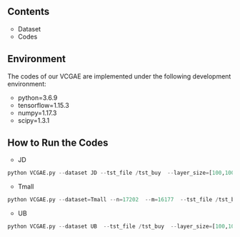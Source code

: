 ## Contents
<ul>
  <li style="list-style-type:circle;"> Dataset
  <li style="list-style-type:circle;"> Codes
</ul>

## Environment
The codes of our VCGAE are implemented under the following development environment:
<ul>
  <li style="list-style-type:circle;">python=3.6.9</li>
  <li style="list-style-type:circle;">tensorflow=1.15.3</li>
  <li style="list-style-type:circle;">numpy=1.17.3</li>
  <li style="list-style-type:circle;">scipy=1.3.1</li>
</ul>


## How to Run the Codes
<ul>
  <li style="list-style-type:circle;">JD</li>
</ul>

```python
python VCGAE.py --dataset JD --tst_file /tst_buy  --layer_size=[100,100,100]   --lr=0.001  --node_dropout_flag=1  --node_dropout=[0.1]   --mess_dropout=[0.1]   --tradeOff=0.1  --tradeOff_cr=0.1    --Ks=[5,10,15]  
```

<ul>
  <li style="list-style-type:circle;">Tmall</li>
</ul>

```python
python VCGAE.py --dataset=Tmall --n=17202  --m=16177  --tst_file /tst_buy  --layer_size=[100,100,100,100]   --lr=0.001    --node_dropout_flag=1  --node_dropout=[0.1]   --mess_dropout=[0.1]   --tradeOff=0.01  --tradeOff_cr=0.1   --Ks=[5,10,15]

```

<ul>
  <li style="list-style-type:circle;">UB</li>
</ul>

```python
python VCGAE.py --dataset UB  --tst_file /tst_buy  --layer_size=[100,100,100,100]   --lr=0.001    --node_dropout_flag=1  --node_dropout=[0.1]   --mess_dropout=[0.5]   --tradeOff=1  --tradeOff_cr=1  --Ks=[5,10,15] 
```


<!--
## Partial results
The following table shows the recommendation performance of our VCGAE on JD, Tmall, and UB dataset.

|Algorithms|Dataset|Pre@10|Rec@10|HR@10|NDCG@10|
|:-|:-:|:-:|:-:|:-:|:-:|
|VCGAE|JD|0.0343|0.1444|0.1947|0.1095|
|VCGAE|Tmall|0.0014|0.0065| 0.0131| 0.0069|
|VCGAE|UB|0.0081 | 0.0457 | 0.0670| 0.0487 |
-->
